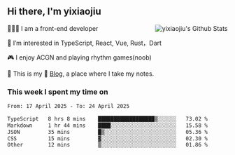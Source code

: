 ## Hi there, I'm yixiaojiu

<img align="right" src="https://bad-apple-github-readme.vercel.app/api?show_icons=true&hide_title=true&hide_rank=true&count_private=true&show_bg=1&username=yixiaojiu" alt="yixiaojiu's Github Stats"/>

🧑🏻‍💻 I am a front-end developer

👀 I’m interested in TypeScript, React, Vue, Rust，Dart

🎮 I enjoy ACGN and playing rhythm games(noob)

🌱 This is my 📝 [Blog](https://note.yixiaojiu.top), a place where I take my notes.

### This week I spent my time on

<!--START_SECTION:waka-->

```txt
From: 17 April 2025 - To: 24 April 2025

TypeScript   8 hrs 8 mins    ██████████████████▒░░░░░░   73.02 %
Markdown     1 hr 44 mins    ████░░░░░░░░░░░░░░░░░░░░░   15.58 %
JSON         35 mins         █▒░░░░░░░░░░░░░░░░░░░░░░░   05.36 %
CSS          15 mins         ▓░░░░░░░░░░░░░░░░░░░░░░░░   02.30 %
Other        12 mins         ▒░░░░░░░░░░░░░░░░░░░░░░░░   01.86 %
```

<!--END_SECTION:waka-->

